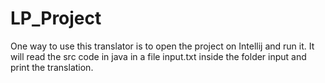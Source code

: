 # LP_Project

One way to use this translator is to open the project on Intellij and run it. It will read the src code in java in a file input.txt inside the folder input and print the translation.
